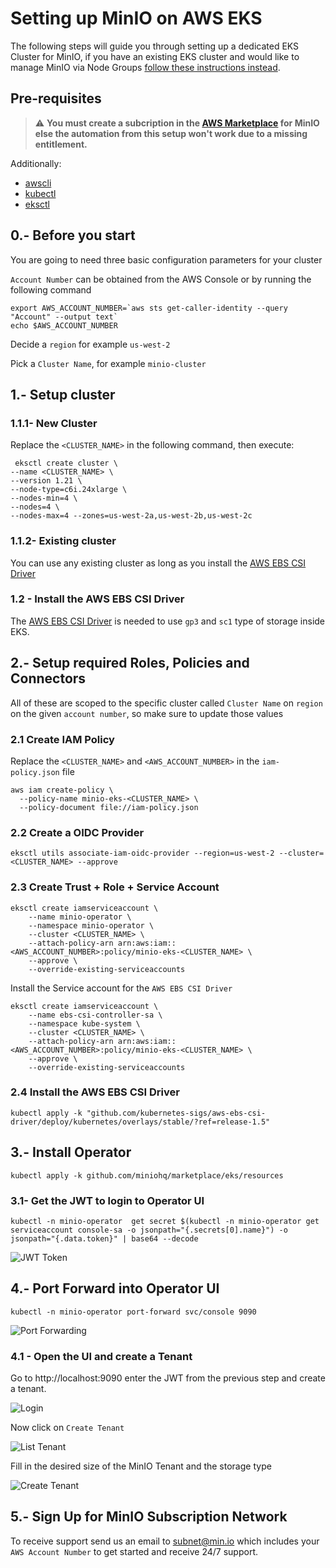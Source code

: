 # Setting up MinIO on AWS EKS

The following steps will guide you through setting up a dedicated EKS Cluster for MinIO, if you have an existing EKS
cluster and would like to manage MinIO via Node Groups [follow these instructions instead](existing-eks-cli-simple.md).

## Pre-requisites

> ⚠️ **You must create a subcription in the [AWS Marketplace](https://aws.amazon.com/marketplace/pp/prodview-smchi7bcs4nn4) for MinIO else the automation from this setup won't work due to a missing entitlement.**


Additionally:

* [awscli](https://aws.amazon.com/cli/)
* [kubectl](https://kubernetes.io/docs/tasks/tools/)
* [eksctl](https://eksctl.io/introduction/#installation)

## 0.- Before you start

You are going to need three basic configuration parameters for your cluster

`Account Number` can be obtained from the AWS Console or by running the following command

```shell
export AWS_ACCOUNT_NUMBER=`aws sts get-caller-identity --query "Account" --output text` 
echo $AWS_ACCOUNT_NUMBER
```

Decide a `region` for example `us-west-2`

Pick a `Cluster Name`, for example `minio-cluster`

## 1.- Setup cluster

### 1.1.1- New Cluster

Replace the `<CLUSTER_NAME>` in the following command, then execute:

```shell
 eksctl create cluster \
--name <CLUSTER_NAME> \
--version 1.21 \
--node-type=c6i.24xlarge \
--nodes-min=4 \
--nodes=4 \
--nodes-max=4 --zones=us-west-2a,us-west-2b,us-west-2c
```

### 1.1.2- Existing cluster

You can use any existing cluster as long as you install
the [AWS EBS CSI Driver](https://github.com/kubernetes-sigs/aws-ebs-csi-driver)

### 1.2 - Install the AWS EBS CSI Driver

The [AWS EBS CSI Driver](https://github.com/kubernetes-sigs/aws-ebs-csi-driver) is needed to use `gp3` and `sc1` type of
storage inside EKS.

## 2.- Setup required Roles, Policies and Connectors

All of these are scoped to the specific cluster called `Cluster Name` on `region` on the given `account number`, so make
sure to update those values

### 2.1 Create IAM Policy

Replace the `<CLUSTER_NAME>` and `<AWS_ACCOUNT_NUMBER>` in the `iam-policy.json` file

```shell
aws iam create-policy \
  --policy-name minio-eks-<CLUSTER_NAME> \
  --policy-document file://iam-policy.json
```

### 2.2 Create a OIDC Provider

```shell
eksctl utils associate-iam-oidc-provider --region=us-west-2 --cluster=<CLUSTER_NAME> --approve
```

### 2.3 Create Trust + Role + Service Account

```shell
eksctl create iamserviceaccount \
    --name minio-operator \
    --namespace minio-operator \
    --cluster <CLUSTER_NAME> \
    --attach-policy-arn arn:aws:iam::<AWS_ACCOUNT_NUMBER>:policy/minio-eks-<CLUSTER_NAME> \
    --approve \
    --override-existing-serviceaccounts
```

Install the Service account for the `AWS EBS CSI Driver`

```shell
eksctl create iamserviceaccount \
    --name ebs-csi-controller-sa \
    --namespace kube-system \
    --cluster <CLUSTER_NAME> \
    --attach-policy-arn arn:aws:iam::<AWS_ACCOUNT_NUMBER>:policy/minio-eks-<CLUSTER_NAME> \
    --approve \
    --override-existing-serviceaccounts
```

### 2.4 Install the AWS EBS CSI Driver

```shell
kubectl apply -k "github.com/kubernetes-sigs/aws-ebs-csi-driver/deploy/kubernetes/overlays/stable/?ref=release-1.5"
```

## 3.- Install Operator

```shell
kubectl apply -k github.com/miniohq/marketplace/eks/resources 
```

### 3.1- Get the JWT to login to Operator UI

```shell
kubectl -n minio-operator  get secret $(kubectl -n minio-operator get serviceaccount console-sa -o jsonpath="{.secrets[0].name}") -o jsonpath="{.data.token}" | base64 --decode 
```

![JWT Token](images/jwt.png)

## 4.- Port Forward into Operator UI

```shell
kubectl -n minio-operator port-forward svc/console 9090
```

![Port Forwarding](images/port-forward.png)

### 4.1 - Open the UI and create a Tenant

Go to http://localhost:9090 enter the JWT from the previous step and create a tenant.

![Login](images/login.png)

Now click on `Create Tenant`

![List Tenant](images/tenant-list.png)

Fill in the desired size of the MinIO Tenant and the storage type

![Create Tenant](images/create-tenant.png)

## 5.- Sign Up for MinIO Subscription Network

To receive support send us an email to subnet@min.io which includes your `AWS Account Number` to get started and receive
24/7 support.
